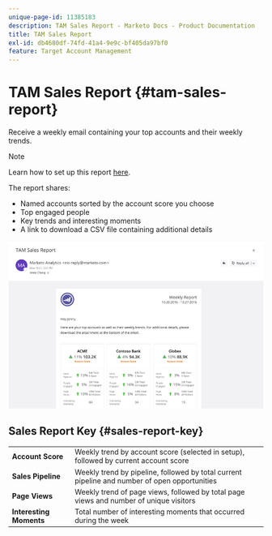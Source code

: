 ```yaml
---
unique-page-id: 11385183
description: TAM Sales Report - Marketo Docs - Product Documentation
title: TAM Sales Report
exl-id: db4680df-74fd-41a4-9e9c-bf405da97bf0
feature: Target Account Management
---
```

# TAM Sales Report {#tam-sales-report}

Receive a weekly email containing your top accounts and their weekly trends.

>[!NOTE]
>
>Learn how to set up this report [here](/help/marketo/product-docs/target-account-management/measure/tam-report-setup.md).

The report shares:

* Named accounts sorted by the account score you choose
* Top engaged people
* Key trends and interesting moments
* A link to download a CSV file containing additional details

![](assets/tam-sales-report-1.png)

## Sales Report Key {#sales-report-key}

<table> 
 <tbody> 
  <tr> 
   <td><strong><span class="uicontrol">Account Score</span></strong></td> 
   <td> 
    <div>
      Weekly trend by account score (selected in setup), followed by current account score 
    </div></td> 
  </tr> 
  <tr> 
   <td><strong><span class="uicontrol">Sales Pipeline</span></strong></td> 
   <td> 
    <div>
      Weekly trend by pipeline, followed by total current pipeline and number of open opportunities 
    </div></td> 
  </tr> 
  <tr> 
   <td><strong><span class="uicontrol">Page Views</span></strong></td> 
   <td> 
    <div>
      Weekly trend of page views, followed by total page views and number of unique visitors 
    </div></td> 
  </tr> 
  <tr> 
   <td><strong><span class="uicontrol">Interesting Moments</span></strong></td> 
   <td> 
    <div>
      Total number of interesting moments that occurred during the week 
    </div></td> 
  </tr> 
 </tbody> 
</table>
